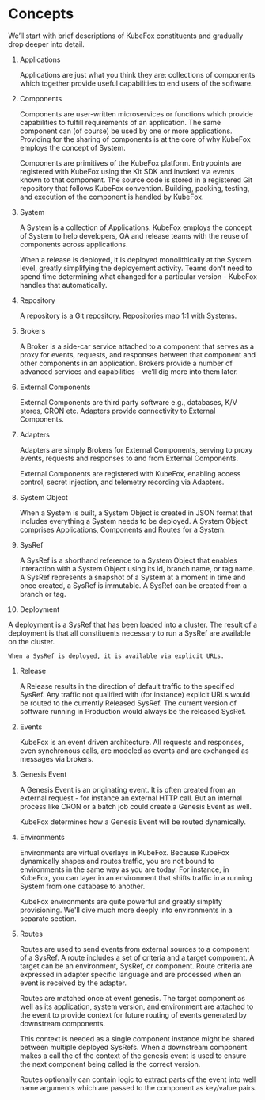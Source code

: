 # Concepts

We’ll start with brief descriptions of KubeFox constituents and gradually drop deeper into detail.


1. Applications

   Applications are just what you think they are: collections of components
   which together provide useful capabilities to end users of the software.

1. Components

   Components are user-written microservices or functions which provide capabilities to fulfill requirements of an application. The same component can (of course) be used by one or more applications.  Providing for the sharing of components is at the core of why KubeFox employs the concept of System.

   Components are primitives of the KubeFox platform. Entrypoints are registered with KubeFox using the Kit SDK and invoked via events known to that component. The source code is stored in a registered Git repository that follows KubeFox convention. Building, packing, testing, and execution of the component is handled by KubeFox.

1. System

   A System is a collection of Applications. KubeFox employs the concept of System to help developers, QA and release teams with the reuse of components across applications.

    When a release is deployed, it is deployed monolithically at the System level, greatly simplifying the deployement activity.  Teams don't need to spend time determining what changed for a particular version - KubeFox handles that automatically.

1. Repository

   A repository is a Git repository. Repositories map 1:1 with Systems.

1. Brokers

   A Broker is a side-car service attached to a component that serves as a proxy for events, requests, and responses between that component and other components in an application. Brokers provide a number of advanced services and capabilities - we’ll dig more into them later.

1. External Components
   
   External Components are third party software e.g., databases, K/V stores, CRON etc.  Adapters provide connectivity to External Components.

1. Adapters

   Adapters are simply Brokers for External Components, serving to proxy events, requests and responses to and from External Components.

   External Components are registered with KubeFox, enabling access control, secret injection, and telemetry recording via Adapters.

1. System Object

   When a System is built, a System Object is created in JSON format that includes everything a System needs to be deployed.  A System Object comprises Applications, Components and Routes for a System.

1. SysRef
   
   A SysRef is a shorthand reference to a System Object that enables interaction with a System Object using its id, branch name, or tag name.  A SysRef represents a snapshot of a System at a moment in time and once created, a SysRef is immutable.  A SysRef can be created from a branch or tag.

1.  Deployment

   A deployment is a SysRef that has been loaded into a cluster. The result of
   a deployment is that all constituents necessary to run a SysRef are
   available on the cluster.

    When a SysRef is deployed, it is available via explicit URLs.

1. Release

    A Release results in the direction of default traffic to the specified SysRef. Any traffic not qualified with (for instance) explicit URLs would be routed to the currently Released SysRef.  The current version of software running in Production would always be the released SysRef.

1. Events
    
    KubeFox is an event driven architecture. All requests and responses, even synchronous calls, are modeled as events and are exchanged as messages via brokers.

1. Genesis Event
    
    A Genesis Event is an originating event.  It is often created from an external request - for instance an external HTTP call.  But an internal process like CRON or a batch job could create a Genesis Event as well.

    KubeFox determines how a Genesis Event will be routed dynamically.

1. Environments
    
    Environments are virtual overlays in KubeFox.  Because KubeFox dynamically shapes and routes traffic, you are not bound to environments in the same way as you are today. For instance, in KubeFox, you can layer in an environment that shifts traffic in a running System from one database to another.

    KubeFox environments are quite powerful and greatly simplify provisioning. We'll dive much more deeply into environments in a separate section.

1. Routes
    
    Routes are used to send events from external sources to a component of a SysRef. A route includes a set of criteria and a target component. A target can be an environment, SysRef, or component. Route criteria are expressed in adapter specific language and are processed when an event is received by the adapter.
    
    Routes are matched once at event genesis. The target component as well as its application, system version, and environment are attached to the event to provide context for future routing of events generated by downstream components.
    
    This context is needed as a single component instance might be shared between multiple deployed SysRefs. When a downstream component makes a call the of the context of the genesis event is used to ensure the next component being called is the correct version.
    
    Routes optionally can contain logic to extract parts of the event into well name arguments which are passed to the component as key/value pairs.




